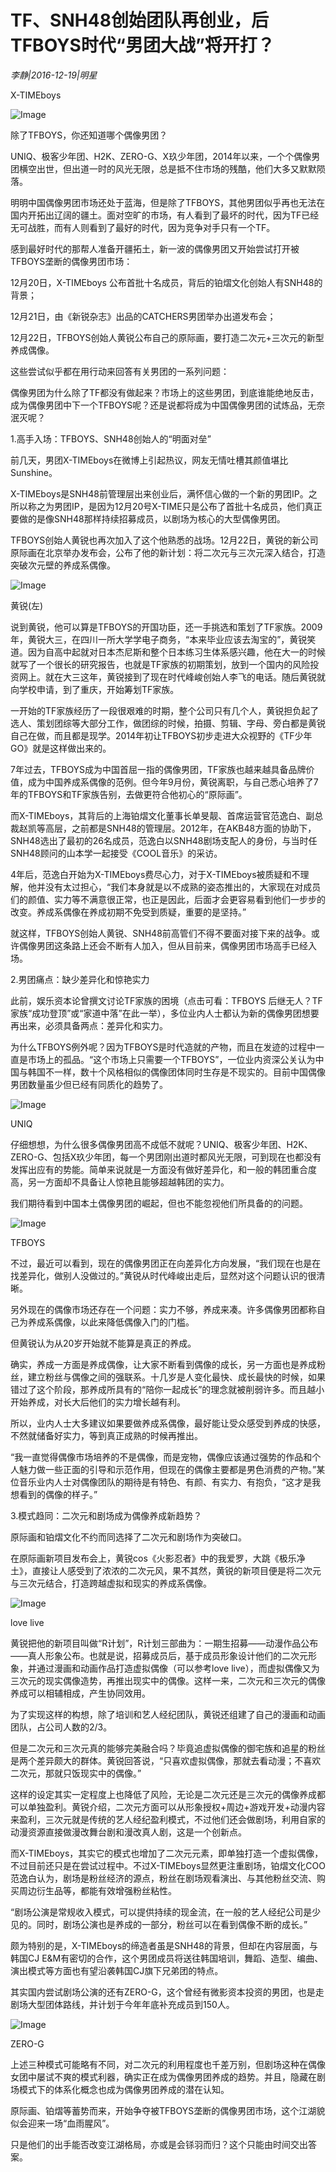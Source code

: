 # TF、SNH48创始团队再创业，后TFBOYS时代“男团大战”将开打？

*李静|2016-12-19|明星*

X-TIMEboys

![Image](http://p3.pstatp.com/large/31e10001ff46412c491f)

除了TFBOYS，你还知道哪个偶像男团？

UNIQ、极客少年团、H2K、ZERO-G、X玖少年团，2014年以来，一个个偶像男团横空出世，但出道一时的风光无限，总是抵不住市场的残酷，他们大多又默默陨落。

明明中国偶像男团市场还处于蓝海，但是除了TFBOYS，其他男团似乎再也无法在国内开拓出辽阔的疆土。面对空旷的市场，有人看到了最坏的时代，因为TF已经无可战胜，而有人则看到了最好的时代，因为竞争对手只有一个TF。

感到最好时代的那帮人准备开疆拓土，新一波的偶像男团又开始尝试打开被TFBOYS垄断的偶像男团市场：

12月20日，X-TIMEboys 公布首批十名成员，背后的铂熠文化创始人有SNH48的背景；

12月21日，由《新锐杂志》出品的CATCHERS男团举办出道发布会；

12月22日，TFBOYS创始人黄锐公布自己的原际画，要打造二次元+三次元的新型养成偶像。

这些尝试似乎都在用行动来回答有关男团的一系列问题：

偶像男团为什么除了TF都没有做起来？市场上的这些男团，到底谁能绝地反击，成为偶像男团中下一个TFBOYS呢？还是说都将成为中国偶像男团的试炼品，无奈泯灭呢？

1.高手入场：TFBOYS、SNH48创始人的“明面对垒”

前几天，男团X-TIMEboys在微博上引起热议，网友无情吐槽其颜值堪比Sunshine。

X-TIMEboys是SNH48前管理层出来创业后，满怀信心做的一个新的男团IP。之所以称之为男团IP，是因为12月20号X-TIME只是公布了首批十名成员，他们真正要做的是像SNH48那样持续招募成员，以剧场为核心的大型偶像男团。

TFBOYS创始人黄锐也再次加入了这个他熟悉的战场。12月22日，黄锐的新公司原际画在北京举办发布会，公布了他的新计划：将二次元与三次元深入结合，打造突破次元壁的养成系偶像。

![Image](http://p9.pstatp.com/large/31ec0000786d35a881d1)

黄锐(左)

说到黄锐，他可以算是TFBOYS的开国功臣，还一手挑选和策划了TF家族。2009年，黄锐大三，在四川一所大学学电子商务，“本来毕业应该去淘宝的”，黄锐笑道。因为自高中起就对日本杰尼斯和整个日本练习生体系感兴趣，他在大一的时候就写了一个很长的研究报告，也就是TF家族的初期策划，放到一个国内的风险投资网上。就在大三这年，黄锐接到了现在时代峰峻创始人李飞的电话。随后黄锐就向学校申请，到了重庆，开始筹划TF家族。

一开始的TF家族经历了一段很艰难的时期，整个公司只有几个人，黄锐担负起了选人、策划团综等大部分工作，做团综的时候，拍摄、剪辑、字母、旁白都是黄锐自己在做，而且都是现学。2014年初让TFBOYS初步走进大众视野的《TF少年GO》就是这样做出来的。

7年过去，TFBOYS成为中国首屈一指的偶像男团，TF家族也越来越具备品牌价值，成为中国养成系偶像的范例。但今年9月份，黄锐离职，与自己悉心培养了7年的TFBOYS和TF家族告别，去做更符合他初心的“原际画”。

而X-TIMEboys，其背后的上海铂熠文化董事长单旻靓、首席运营官范逸白、副总裁赵凯等高层，之前都是SNH48的管理层。2012年，在AKB48方面的协助下，SNH48选出了最初的26名成员，范逸白以SNH48剧场支配人的身份，与当时任SNH48顾问的山本学一起接受《COOL音乐》的采访。

4年后，范逸白开始为X-TIMEboys费尽心力，对于X-TIMEboys被质疑和不理解，他并没有太过担心，“我们本身就是以不成熟的姿态推出的，大家现在对成员们的颜值、实力等不满意很正常，也正是因此，后面才会更容易看到他们一步步的改变。养成系偶像在养成初期不免受到质疑，重要的是坚持。”

就这样，TFBOYS创始人黄锐、SNH48前高管们不得不要面对接下来的战争。或许偶像男团这条路上还会不断有人加入，但从目前来，偶像男团市场高手已经入场。

2.男团痛点：缺少差异化和惊艳实力

此前，娱乐资本论曾撰文讨论TF家族的困境（点击可看：TFBOYS 后继无人？TF家族“成功登顶”或“家道中落”在此一举），多位业内人士都认为新的偶像男团想要再出来，必须具备两点：差异化和实力。

为什么TFBOYS例外呢？因为TFBOYS是时代造就的产物，而且在发迹的过程中一直是市场上的孤品。“这个市场上只需要一个TFBOYS”，一位业内资深公关认为中国与韩国不一样，数十个风格相似的偶像团体同时生存是不现实的。目前中国偶像男团数量虽少但已经有同质化的趋势了。

![Image](http://p1.pstatp.com/large/31e40001ff624752f329)

UNIQ

仔细想想，为什么很多偶像男团高不成低不就呢？UNIQ、极客少年团、H2K、ZERO-G、包括X玖少年团，每一个男团刚出道时都风光无限，可到现在也都没有发挥出应有的势能。简单来说就是一方面没有做好差异化，和一般的韩团重合度高，另一方面却不具备让人惊艳且能够超越韩团的实力。

我们期待看到中国本土偶像男团的崛起，但也不能忽视他们所具备的的问题。

![Image](http://p9.pstatp.com/large/31e10001ff45712a9ea6)

TFBOYS

不过，最近可以看到，现在的偶像男团正在向差异化方向发展，“我们现在也是在找差异化，做别人没做过的。”黄锐从时代峰峻出走后，显然对这个问题认识的很清晰。

另外现在的偶像市场还存在一个问题：实力不够，养成来凑。许多偶像男团都称自己为养成系偶像，以此来降低偶像入门的门槛。

但黄锐认为从20岁开始就不能算是真正的养成。

确实，养成一方面是养成偶像，让大家不断看到偶像的成长，另一方面也是养成粉丝，建立粉丝与偶像之间的强联系。十几岁是人变化最快、成长最快的时候，如果错过了这个阶段，那养成所具有的“陪你一起成长”的理念就被削弱许多。而且越小开始养成，对长大后他们的实力增长越有利。

所以，业内人士大多建议如果要做养成系偶像，最好能让受众感受到养成的快感，不然就储备好实力，等到真正成熟的时候再推出。

“我一直觉得偶像市场培养的不是偶像，而是宠物，偶像应该通过强势的作品和个人魅力做一些正面的引导和示范作用，但现在的偶像主要都是男色消费的产物。”某位音乐业内人士对偶像团队的期待是有特色、有颜、有实力、有抱负，“这才是我想看到的偶像的样子。”

3.模式趋同：二次元和剧场成为偶像养成新趋势？

原际画和铂熠文化不约而同选择了二次元和剧场作为突破口。

在原际画新项目发布会上，黄锐cos《火影忍者》中的我爱罗，大跳《极乐净土》，直接让人感受到了浓浓的二次元风，果不其然，黄锐的新项目便是将二次元与三次元结合，打造跨越虚拟和现实的养成系偶像。

![Image](http://p3.pstatp.com/large/31e80000779b1055aaed)

love live

黄锐把他的新项目叫做“R计划”，R计划三部曲为：一期生招募——动漫作品公布——真人形象公布。也就是说，招募成员后，基于成员形象设计他们的二次元形象，并通过漫画和动画作品打造虚拟偶像（可以参考love live），而虚拟偶像又为三次元的现实偶像造势，再推出现实中的偶像。这样一来，二次元和三次元的偶像养成可以相辅相成，产生协同效用。

为了实现这样的构想，除了培训和艺人经纪团队，黄锐还组建了自己的漫画和动画团队，占公司人数的2/3。

但是二次元和三次元真的能够完美融合吗？毕竟追虚拟偶像的御宅族和追星的粉丝是两个差异颇大的群体。黄锐回答说，“只喜欢虚拟偶像，那就去看动漫；不喜欢二次元，那就只饭现实中的偶像。”

这样的设定其实一定程度上也降低了风险，无论是二次元还是三次元的偶像养成都可以单独盈利。黄锐介绍，二次元方面可以从形象授权+周边+游戏开发+动漫内容来盈利，三次元就是传统的艺人经纪盈利模式，不过他们还会做剧场，利用自家的动漫资源直接做漫改舞台剧和漫改真人剧，这是一个创新点。

而X-TIMEboys，其实它的模式也增加了二次元元素，即单独打造一个虚拟偶像，不过目前还只是在尝试过程中。不过X-TIMEboys显然更注重剧场，铂熠文化COO范逸白认为，剧场是粉丝经济的源点，粉丝在剧场观看演出、与其他粉丝交流、购买周边衍生品等，都能有效增强粉丝粘性。

“剧场公演是常规收入模式，可以提供持续的现金流，在一般的艺人经纪公司是少见的。同时，剧场公演也是养成的一部分，粉丝可以在看到偶像不断的成长。”

颇为特别的是，X-TIMEboys的缔造者虽是SNH48的背景，但却在内容层面，与韩国CJ E&M有密切的合作，这个男团成员将送往韩国培训，舞蹈、造型、编曲、演出模式等方面也有望沿袭韩国CJ旗下兄弟团的特点。

其实国内尝试剧场公演的还有ZERO-G，这个曾经有微影资本投资的男团，也是走剧场大型团体路线，并计划于今年年底补充成员到150人。

![Image](http://p3.pstatp.com/large/31e3000084e0e7748345)

ZERO-G

上述三种模式可能略有不同，对二次元的利用程度也千差万别，但剧场这种在偶像女团中屡试不爽的模式利器，确实正在成为偶像男团养成的趋势。并且，隐藏在剧场模式下的体系化概念也成为偶像男团养成的潜在认知。

原际画、铂熠等蓄势而来，开始争夺被TFBOYS垄断的偶像男团市场，这个江湖貌似会迎来一场“血雨腥风”。

只是他们的出手能否改变江湖格局，亦或是会铩羽而归？这个只能由时间交出答案。

